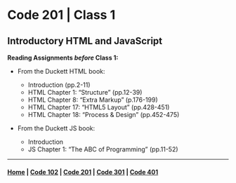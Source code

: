 # Code 201 | Class 1

## Introductory HTML and JavaScript

**Reading Assignments *before* Class 1:**
 - From the Duckett HTML book:
    - Introduction (pp.2-11)
    - HTML Chapter 1: “Structure” (pp.12-39)
    - HTML Chapter 8: “Extra Markup” (p.176-199)
    - HTML Chapter 17: “HTML5 Layout” (pp.428-451)
    - HTML Chapter 18: “Process & Design” (pp.452-475)

 - From the Duckett JS book:
    - Introduction
    - JS Chapter 1: “The ABC of Programming” (pp.11-52)

***

#### [Home](README.md) | [Code 102](102.md) | [Code 201](201.md) | [Code 301](301.md) | [Code 401](401.md)
